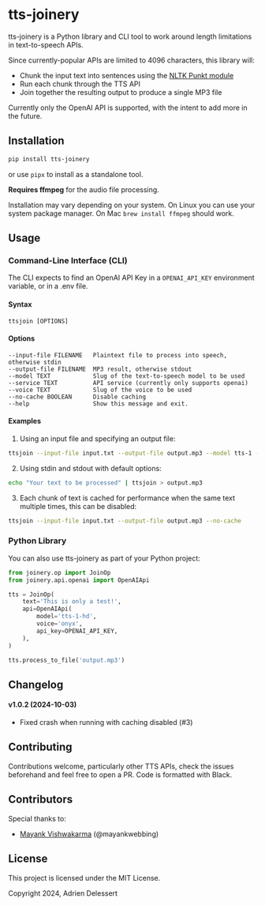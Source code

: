 # tts-joinery

tts-joinery is a Python library and CLI tool to work around length limitations in text-to-speech APIs.

Since currently-popular APIs are limited to 4096 characters, this library will:

-   Chunk the input text into sentences using the [NLTK Punkt module](https://www.nltk.org/api/nltk.tokenize.punkt.html)
-   Run each chunk through the TTS API
-   Join together the resulting output to produce a single MP3 file

Currently only the OpenAI API is supported, with the intent to add more in the future.

## Installation

```bash
pip install tts-joinery
```

or use `pipx` to install as a standalone tool.

**Requires ffmpeg** for the audio file processing.

Installation may vary depending on your system. On Linux you can use your system package manager. On Mac `brew install ffmpeg` should work.

## Usage

### Command-Line Interface (CLI)

The CLI expects to find an OpenAI API Key in a `OPENAI_API_KEY` environment variable, or in a .env file.

#### Syntax

```
ttsjoin [OPTIONS]
```

#### Options

```
--input-file FILENAME   Plaintext file to process into speech, otherwise stdin
--output-file FILENAME  MP3 result, otherwise stdout
--model TEXT            Slug of the text-to-speech model to be used
--service TEXT          API service (currently only supports openai)
--voice TEXT            Slug of the voice to be used
--no-cache BOOLEAN      Disable caching
--help                  Show this message and exit.
```

#### Examples

1. Using an input file and specifying an output file:

```bash
ttsjoin --input-file input.txt --output-file output.mp3 --model tts-1 --service openai --voice onyx
```

2. Using stdin and stdout with default options:

```bash
echo "Your text to be processed" | ttsjoin > output.mp3
```

3. Each chunk of text is cached for performance when the same text multiple times, this can be disabled:

```bash
ttsjoin --input-file input.txt --output-file output.mp3 --no-cache
```

### Python Library

You can also use tts-joinery as part of your Python project:

```python
from joinery.op import JoinOp
from joinery.api.openai import OpenAIApi

tts = JoinOp(
    text='This is only a test!',
    api=OpenAIApi(
        model='tts-1-hd',
        voice='onyx',
        api_key=OPENAI_API_KEY,
    ),
)

tts.process_to_file('output.mp3')
```

## Changelog

#### v1.0.2 (2024-10-03)

-   Fixed crash when running with caching disabled (#3)

## Contributing

Contributions welcome, particularly other TTS APIs, check the issues beforehand and feel free to open a PR. Code is formatted with Black.

## Contributors

Special thanks to:

-   [Mayank Vishwakarma](mailto:mayank@mynk.me) (@mayankwebbing)

## License

This project is licensed under the MIT License.

Copyright 2024, Adrien Delessert
